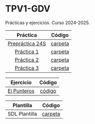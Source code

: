 # TPV1-GDV
Prácticas y ejercicios. Curso 2024-2025.

| Práctica | Código |
|:--:|:--:|
[Prepráctica 24S](https://github.com/nievesag/Labo-TPV1-v2/blob/main/ej%20lab%2024s/ejercicioLab2.pdf)|[carpeta](https://github.com/nievesag/Labo-TPV1-v2/tree/main/ej%20lab%2024s/ej2)|
[Práctica 1]()|[carpeta]()|
[Práctica 2]()|[carpeta]()|
[Práctica 3]()|[carpeta]()|

| Ejercicio | Código |
|:--:|:--:|
[Ej Punteros](https://github.com/nievesag/Labo-TPV1-v2/blob/main/hoja1/ejerciciosPunteros.pdf)|[código](https://github.com/nievesag/Labo-TPV1-v2/blob/main/hoja1/hoja1.cpp)|

| Plantilla | Código |
|:--:|:--:|
SDL Plantilla|[carpeta]()|
